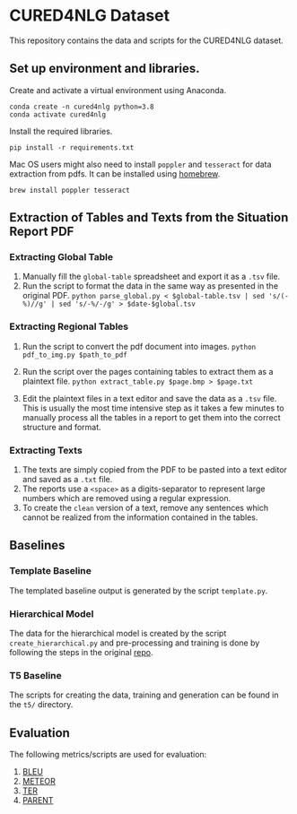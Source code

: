 # CURED4NLG Dataset

This repository contains the data and scripts for the CURED4NLG dataset. 


## Set up environment and libraries.

Create and activate a virtual environment using Anaconda.
```
conda create -n cured4nlg python=3.8
conda activate cured4nlg
```

Install the required libraries.
```
pip install -r requirements.txt
```

Mac OS users might also need to install `poppler` and `tesseract` for data extraction from pdfs. It can be installed using [homebrew](https://brew.sh).
```
brew install poppler tesseract
```

## Extraction of Tables and Texts from the Situation Report PDF

### Extracting Global Table
1. Manually fill the `global-table` spreadsheet and export it as a `.tsv` file.
2. Run the script to format the data in the same way as presented in the original PDF.
`python parse_global.py < $global-table.tsv | sed 's/(-%)//g' | sed 's/-%/-/g' > $date-$global.tsv`

### Extracting Regional Tables
1. Run the script to convert the pdf document into images.
`python pdf_to_img.py $path_to_pdf`

2. Run the script over the pages containing tables to extract them as a plaintext file.
`python extract_table.py $page.bmp > $page.txt`

3. Edit the plaintext files in a text editor and save the data as a `.tsv` file. This is usually the most time intensive step as it takes a few minutes to manually process all the tables in a report to get them into the correct structure and format.

### Extracting Texts
1. The texts are simply copied from the PDF to be pasted into a text editor and saved as a `.txt` file.
2. The reports use a `<space>` as a digits-separator to represent large numbers which are removed using a regular expression.
3. To create the `clean` version of a text, remove any sentences which cannot be realized from the information contained in the tables.


## Baselines

### Template Baseline

The templated baseline output is generated by the script `template.py`.


### Hierarchical Model

The data for the hierarchical model is created by the script `create_hierarchical.py` and pre-processing and training is done by following the steps in the original [repo](https://github.com/KaijuML/data-to-text-hierarchical).


### T5 Baseline

The scripts for creating the data, training and generation can be found in the `t5/` directory.


## Evaluation 

The following metrics/scripts are used for evaluation:
1. [BLEU](https://github.com/moses-smt/mosesdecoder/blob/master/scripts/generic/multi-bleu.perl)
1. [METEOR](https://www.cs.cmu.edu/~alavie/METEOR/)
1. [TER](https://www.cs.umd.edu/~snover/tercom/)
1. [PARENT](https://github.com/google-research/language/tree/master/language/table_text_eval)

